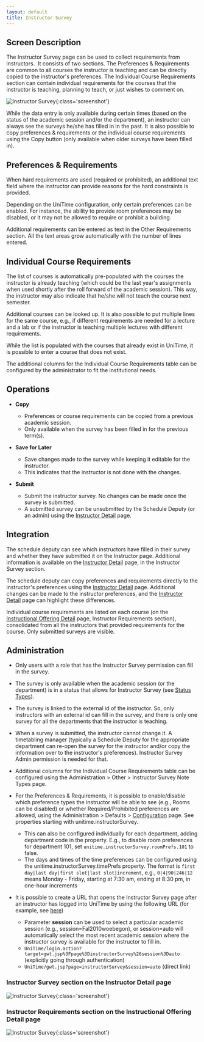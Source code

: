 ```yaml
---
layout: default
title: Instructor Survey
---
```



## Screen Description

The Instructor Survey page can be used to collect requirements from instructors.  It consists of two sections. The Preferences & Requirements are common to all courses the instructor is teaching and can be directly copied to the instructor's preferences. The Individual Course Requirements section can contain individual requirements for the courses that the instructor is teaching, planning to teach, or just wishes to comment on.

![Instructor Survey](images/instructor-survey-1.png){:class='screenshot'}

While the data entry is only available during certain times (based on the status of the academic session and/or the department), an instructor can always see the surveys he/she has filled in in the past. It is also possible to copy preferences & requirements or the individual course requirements using the Copy button (only available when older surveys have been filled in).

## Preferences & Requirements

When hard requirements are used (required or prohibited), an additional text field where the instructor can provide reasons for the hard constraints is provided.

Depending on the UniTime configuration, only certain preferences can be enabled. For instance, the ability to provide room preferences may be disabled, or it may not be allowed to require or prohibit a building.

Additional requirements can be entered as text in the Other Requirements section. All the text areas grow automatically with the number of lines entered.

## Individual Course Requirements

The list of courses is automatically pre-populated with the courses the instructor is already teaching (which could be the last year's assignments when used shortly after the roll forward of the academic session). This way, the instructor may also indicate that he/she will not teach the course next semester.

Additional courses can be looked up. It is also possible to put multiple lines for the same course, e.g., if different requirements are needed for a lecture and a lab or if the instructor is teaching multiple lectures with different requirements.

While the list is populated with the courses that already exist in UniTime, it is possible to enter a course that does not exist.

The additional columns for the Individual Course Requirements table can be configured by the administrator to fit the institutional needs.

## Operations

* **Copy**
	* Preferences or course requirements can be copied from a previous academic session.
	* Only available when the survey has been filled in for the previous term(s). 

* **Save for Later**
	* Save changes made to the survey while keeping it editable for the instructor.
	* This indicates that the instructor is not done with the changes.

* **Submit**
	* Submit the instructor survey. No changes can be made once the survey is submitted.
	* A submitted survey can be unsubmitted by the Schedule Deputy (or an admin) using the [Instructor Detail](https://sites.google.com/unitime.org/help48/instructor-detail) page.

## Integration

The schedule deputy can see which instructors have filled in their survey and whether they have submitted it on the Instructor page. Additional information is available on the [Instructor Detail](instructor-detail) page, in the Instructor Survey section.

The schedule deputy can copy preferences and requirements directly to the instructor's preferences using the [Instructor Detail](instructor-detail) page. Additional changes can be made to the instructor preferences, and the [Instructor Detail](instructor-detail) page can highlight these differences.

Individual course requirements are listed on each course (on the [Instructional Offering Detail](instructional-offering-detail) page, Instructor Requirements section), consolidated from all the instructors that provided requirements for the course. Only submitted surveys are visible.

## Administration

* Only users with a role that has the Instructor Survey permission can fill in the survey.

* The survey is only available when the academic session (or the department) is in a status that allows for Instructor Survey (see [Status Types](status-types)).

* The survey is linked to the external id of the instructor. So, only instructors with an external id can fill in the survey, and there is only one survey for all the departments that the instructor is teaching.

* When a survey is submitted, the instructor cannot change it. A timetabling manager (typically a Schedule Deputy for the appropriate department can re-open the survey for the instructor and/or copy the information over to the instructor's preferences). Instructor Survey Admin permission is needed for that.

* Additional columns for the Individual Course Requirements table can be configured using the Administration > Other > Instructor Survey Note Types page.

* For the Preferences & Requirements, it is possible to enable/disable which preference types the instructor will be able to see (e.g., Rooms can be disabled) or whether Required/Prohibited preferences are allowed, using the Administration > Defaults > [Configuration](application-configuration) page. See properties starting with unitime.instructorSurvey.
	* This can also be configured individually for each department, adding department code in the property. E.g., to disable room preferences for department 101, set `unitime.instructorSurvey.roomPrefs.101` to false.
	* The days and times of the time preferences can be configured using the unitime.instructorSurvey.timePrefs property. The format is `first day|last day|first slot|last slot|increment`, e.g., `0|4|90|246|12` means Monday - Friday, starting at 7:30 am, ending at 8:30 pm, in one-hour increments

* It is possible to create a URL that opens the Instructor Survey page after an instructor has logged into UniTime by using the following URL (for example, see [here](https://demo.unitime.org/UniTime/login.action?target=gwt.jsp%3Fpage%3DinstructorSurvey%26session%3Dauto))
	* Parameter **session** can be used to select a particular academic session (e.g., session=Fal2010woebegon), or session=auto will automatically select the most recent academic session where the instructor survey is available for the instructor to fill in.
	* `UniTime/login.action?target=gwt.jsp%3Fpage%3DinstructorSurvey%26session%3Dauto` (explicitly going through authentication) 
	* `UniTime/gwt.jsp?page=instructorSurvey&session=auto` (direct link)


### Instructor Survey section on the Instructor Detail page

![Instructor Survey](images/instructor-survey-2.png){:class='screenshot'}


### Instructor Requirements section on the Instructional Offering Detail page

![Instructor Survey](images/instructor-survey-3.png){:class='screenshot'}

